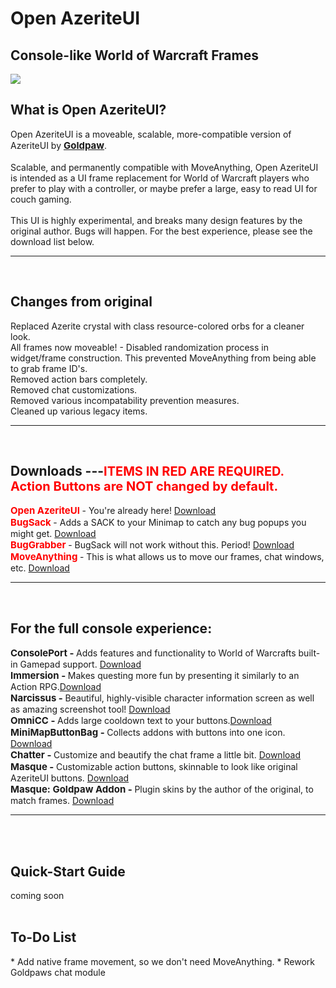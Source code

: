 # Open AzeriteUI
<h2>Console-like World of Warcraft Frames</h2>
<img src="https://i.imgur.com/HFvW5Hp.jpg"/>

<h2>What is Open AzeriteUI?</h2>
Open AzeriteUI is a moveable, scalable, more-compatible version of AzeriteUI by <span style="font-weight:700;font-size:15px"><a href="https://github.com/goldpaw" target="_top">Goldpaw</a></span>.
<br/><br/>
Scalable, and permanently compatible with MoveAnything, Open AzeriteUI is intended as a UI frame replacement for World of Warcraft players who prefer to play with a controller, or maybe prefer a large, easy to read UI for couch gaming.
<br><br>
This UI is highly experimental, and breaks many design features by the original author. Bugs  will happen. For the best experience, please see the download list below.
<br>
<hr>
<br>
<h2>Changes from original</h2>
Replaced Azerite crystal with class resource-colored orbs for a cleaner look.
<br>
All frames now moveable! - Disabled randomization process in widget/frame construction. This prevented MoveAnything from being able to grab frame ID's.
<br>
Removed action bars completely.
<br>
Removed chat customizations.
<br>
Removed various incompatability prevention measures.
<br>
Cleaned up various legacy items.
<br>
<hr>
<br>


<h2>Downloads ---<span style="color:red;font-weight:700;font-size:20px">ITEMS IN RED ARE REQUIRED. Action Buttons are NOT changed by default.</span></h2>
<span style="color:red;font-weight:700;font-size:15px">Open AzeriteUI </span>- You're already here! <a href="https://github.com/gh0stbrain/OpenAzeriteUI/archive/refs/heads/main.zip" target="_blank">Download</a>
<br>
<span style="color:red;font-weight:700;font-size:15px">BugSack </span> - Adds a SACK to your Minimap to catch any bug popups you might get. <a href="https://www.curseforge.com/wow/addons/bugsack" target="_blank">Download</a>
</br>
<span style="color:red;font-weight:700;font-size:15px">BugGrabber </span> - BugSack will not work without this. Period! <a href="https://www.curseforge.com/wow/addons/bug-grabber" target="_blank">Download</a>
<br>
<span style="color:red;font-weight:700;font-size:15px">MoveAnything </span> - This is what allows us to move our frames, chat windows, etc. <a href="https://www.curseforge.com/wow/addons/move-anything" target="_blank">Download</a>
<br>
<hr>
<br>
<h2>For the full console experience:</h2>
<span style="font-weight:700;font-size:15px">ConsolePort - </span>Adds features and functionality to World of Warcrafts built-in Gamepad support. <a href="https://www.curseforge.com/wow/addons/console-port" target="_blank">Download</a>
<br>
<span style=";font-weight:700;font-size:15px">Immersion - </span>Makes questing more fun by presenting it similarly to an Action RPG.<a href="https://www.curseforge.com/wow/addons/immersion" target="_blank">Download</a>
<br>
<span style=";font-weight:700;font-size:15px">Narcissus - </span>Beautiful, highly-visible character information screen as well as amazing screenshot tool! <a href="https://www.curseforge.com/wow/addons/narcissus" target="_blank">Download</a>
<br>
<span style=";font-weight:700;font-size:15px">OmniCC - </span>Adds large cooldown text to your buttons.<a href="https://www.curseforge.com/wow/addons/omni-cc" target="_blank">Download</a>
<br>
<span style=";font-weight:700;font-size:15px">MiniMapButtonBag - </span>Collects addons with buttons into one icon. <a href="https://www.curseforge.com/wow/addons/mbb" target="_blank">Download</a>
<br>
<span style=";font-weight:700;font-size:15px">Chatter - </span>Customize and beautify the chat frame a little bit. <a href="https://www.curseforge.com/wow/addons/chatter" target="_blank">Download</a>
<br>
<span style=";font-weight:700;font-size:15px">Masque - </span>Customizable action buttons, skinnable to look like original AzeriteUI buttons. <a href="https://www.curseforge.com/wow/addons/masque" target="_blank">Download</a>
<br>
<span style=";font-weight:700;font-size:15px">Masque: Goldpaw Addon - </span>Plugin skins by the author of the original, to match frames. <a href="https://www.curseforge.com/wow/addons/masque_goldpaw" target="_blank">Download</a>
<br>
<hr>
<br>
<br>
<h2>Quick-Start Guide</h2>
coming soon
<br>
<br>
<h2>To-Do List</h2>
* Add native frame movement, so we don't need MoveAnything.
* Rework Goldpaws chat module
